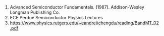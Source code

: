 1. Advanced Semiconductor Fundamentals. (1987). Addison-Wesley Longman Publishing Co.<br>
2. ECE Perdue Semiconductor Physics Lectures
3. https://www.physics.rutgers.edu/~eandrei/chengdu/reading/BandMT_02.pdf
